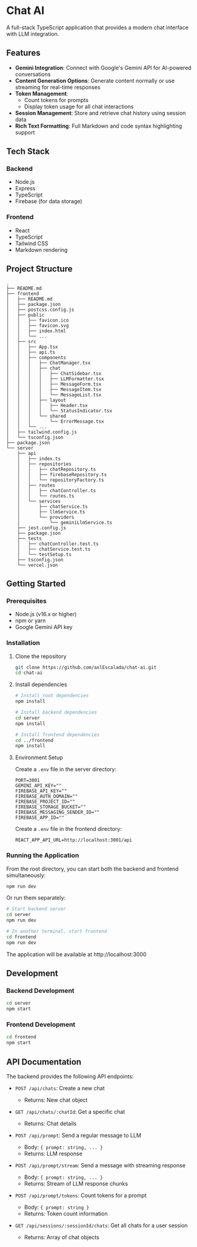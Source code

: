 # Chat AI

A full-stack TypeScript application that provides a modern chat interface with LLM integration.

## Features

- **Gemini Integration**: Connect with Google's Gemini API for AI-powered conversations
- **Content Generation Options**: Generate content normally or use streaming for real-time responses
- **Token Management**:
  - Count tokens for prompts
  - Display token usage for all chat interactions
- **Session Management**: Store and retrieve chat history using session data
- **Rich Text Formatting**: Full Markdown and code syntax highlighting support

## Tech Stack

### Backend

- Node.js
- Express
- TypeScript
- Firebase (for data storage)

### Frontend

- React
- TypeScript
- Tailwind CSS
- Markdown rendering

## Project Structure

```
.
├── README.md
├── frontend
│   ├── README.md
│   ├── package.json
│   ├── postcss.config.js
│   ├── public
│   │   ├── favicon.ico
│   │   ├── favicon.svg
│   │   ├── index.html
│   │   └── ...
│   ├── src
│   │   ├── App.tsx
│   │   ├── api.ts
│   │   ├── components
│   │   │   ├── ChatManager.tsx
│   │   │   ├── chat
│   │   │   │   ├── ChatSidebar.tsx
│   │   │   │   ├── LLMFormatter.tsx
│   │   │   │   ├── MessageForm.tsx
│   │   │   │   ├── MessageItem.tsx
│   │   │   │   └── MessageList.tsx
│   │   │   ├── layout
│   │   │   │   ├── Header.tsx
│   │   │   │   └── StatusIndicator.tsx
│   │   │   └── shared
│   │   │       └── ErrorMessage.tsx
│   │   └── ...
│   ├── tailwind.config.js
│   └── tsconfig.json
├── package.json
└── server
    ├── api
    │   ├── index.ts
    │   ├── repositories
    │   │   ├── chatRepository.ts
    │   │   ├── firebaseRepository.ts
    │   │   └── repositoryFactory.ts
    │   ├── routes
    │   │   ├── chatController.ts
    │   │   └── routes.ts
    │   └── services
    │       ├── chatService.ts
    │       ├── llmService.ts
    │       └── providers
    │           └── geminiLlmService.ts
    ├── jest.config.js
    ├── package.json
    ├── tests
    │   ├── chatController.test.ts
    │   ├── chatService.test.ts
    │   └── testSetup.ts
    ├── tsconfig.json
    └── vercel.json
```

## Getting Started

### Prerequisites

- Node.js (v16.x or higher)
- npm or yarn
- Google Gemini API key

### Installation

1. Clone the repository

   ```bash
   git clone https://github.com/axlEscalada/chat-ai.git
   cd chat-ai
   ```

2. Install dependencies

   ```bash
   # Install root dependencies
   npm install

   # Install backend dependencies
   cd server
   npm install

   # Install frontend dependencies
   cd ../frontend
   npm install
   ```

3. Environment Setup

   Create a `.env` file in the server directory:

   ```
   PORT=3001
   GEMINI_API_KEY=""
   FIREBASE_API_KEY=""
   FIREBASE_AUTH_DOMAIN=""
   FIREBASE_PROJECT_ID=""
   FIREBASE_STORAGE_BUCKET=""
   FIREBASE_MESSAGING_SENDER_ID=""
   FIREBASE_APP_ID=""
   ```

   Create a `.env` file in the frontend directory:

   ```
   REACT_APP_API_URL=http://localhost:3001/api
   ```

### Running the Application

From the root directory, you can start both the backend and frontend simultaneously:

```bash
npm run dev
```

Or run them separately:

```bash
# Start backend server
cd server
npm run dev

# In another terminal, start frontend
cd frontend
npm run dev
```

The application will be available at http://localhost:3000

## Development

### Backend Development

```bash
cd server
npm start
```

### Frontend Development

```bash
cd frontend
npm start
```

## API Documentation

The backend provides the following API endpoints:

- `POST /api/chats`: Create a new chat

  - Returns: New chat object

- `GET /api/chats/:chatId`: Get a specific chat

  - Returns: Chat details

- `POST /api/prompt`: Send a regular message to LLM

  - Body: `{ prompt: string, ... }`
  - Returns: LLM response

- `POST /api/prompt/stream`: Send a message with streaming response

  - Body: `{ prompt: string, ... }`
  - Returns: Stream of LLM response chunks

- `POST /api/prompt/tokens`: Count tokens for a prompt

  - Body: `{ prompt: string }`
  - Returns: Token count information

- `GET /api/sessions/:sessionId/chats`: Get all chats for a user session
  - Returns: Array of chat objects
